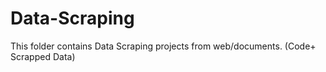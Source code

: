 # Data-Scraping
This folder contains Data Scraping projects from web/documents. (Code+ Scrapped Data)
